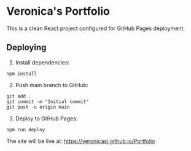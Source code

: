 # Veronica's Portfolio

This is a clean React project configured for GitHub Pages deployment.

## Deploying

1. Install dependencies:
```
npm install
```

2. Push main branch to GitHub:
```
git add .
git commit -m "Initial commit"
git push -u origin main
```

3. Deploy to GitHub Pages:
```
npm run deploy
```

The site will be live at: https://veronicasj.github.io/Portfolio
